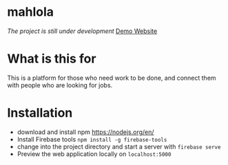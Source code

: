 # mahlola
*The project is still under development*
[Demo Website](https://mahlola-107ef.firebaseapp.com)

# What is this for
This is a platform for those who need work to be done, and connect them with people who are looking for jobs.

# Installation
* download and install npm https://nodejs.org/en/
* Install Firebase tools ```npm install -g firebase-tools```
* change into the project directory and start a server with ```firebase serve```
* Preview the web application locally on ```localhost:5000```
